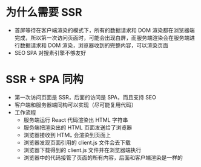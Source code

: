 # 为什么需要 SSR

- 首屏等待在客户端渲染的模式下，所有的数据请求和 DOM 渲染都在浏览器端完成，所以第一次访问页面时，可能会出现白屏，而服务端渲染会在服务端进行数据请求和 DOM 渲染，浏览器收到的完整内容，可以渲染页面
- SEO SPA 对搜素引擎不够友好

# SSR + SPA 同构

- 第一次访问页面是 SSR，后面的访问是 SPA，而且支持 SEO
- 客户端和服务器端同构可以实现（尽可能复用代码）
- 工作流程
  - 服务端运行 React 代码渲染出 HTML 字符串
  - 服务端把渲染出的 HTML 页面发送给了浏览器
  - 浏览器接收到 HTML 会渲染到页面上
  - 浏览器发现页面引用的 client.js 文件会去下载
  - 浏览器下载得到的 client.js 文件并在浏览器端执行
  - 浏览器中的代码接管了页面的所有内容，后面和客户端渲染是一样的
